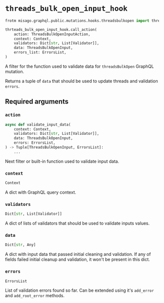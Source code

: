 # `threads_bulk_open_input_hook`

```python
frotm misago.graphql.public.mutations.hooks.threadsbulkopen import threads_bulk_open_input_hook

thrteads_bulk_open_input_hook.call_action(
    action: ThreadsBulkOpenInputAction,
    context: Context,
    validators: Dict[str, List[Validator]],
    data: ThreadsBulkOpenInput,
    errors_list: ErrorsList,
)
```

A filter for the function used to validate data for `threadsBulkOpen` GraphQL mutation.

Returns a tuple of `data` that should be used to update threads and validation `errors`.


## Required arguments

### `action`

```python
async def validate_input_data(
    context: Context,
    validators: Dict[str, List[Validator]],
    data: ThreadsBulkOpenInput,
    errors: ErrorsList,
) -> Tuple[ThreadsBulkOpenInput, ErrorsList]:
    ...
```

Next filter or built-in function used to validate input data.


### `context`

```python
Context
```

A dict with GraphQL query context.


### `validators`

```python
Dict[str, List[Validator]]
```

A dict of lists of validators that should be used to validate inputs values.


### `data`

```python
Dict[str, Any]
```

A dict with input data that passed initial cleaning and validation. If any of fields failed initial cleanup and validation, it won't be present in this dict.


### `errors`

```python
ErrorsList
```

List of validation errors found so far. Can be extended using it's `add_error` and `add_root_error` methods.